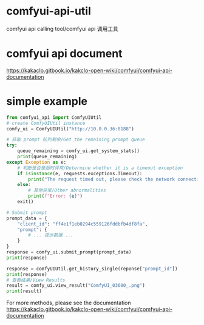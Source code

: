 # comfyui-api-util
comfyui api calling tool/comfyui api 调用工具
# comfyui api document
https://kakaclo.gitbook.io/kakclo-open-wiki/comfyui/comfyui-api-documentation
# simple example
```py
from comfyui_api import ComfyUIUtil
# create ComfyUIUtil instance
comfy_ui = ComfyUIUtil("http://10.0.0.36:8188")

# 获取 prompt 队列剩余/Get the remaining prompt queue
try:
    queue_remaining = comfy_ui.get_system_stats()
    print(queue_remaining)
except Exception as e:
    # 判断是否是超时异常/Determine whether it is a timeout exception
    if isinstance(e, requests.exceptions.Timeout):
        print("The request timed out, please check the network connection")
    else:
        # 其他异常/Other abnormalities
        print(f"Error: {e}")
    exit()

# Submit prompt
prompt_data = {
    "client_id": "ff4e1f1eb0294c559126fddbfb4df8fa",
    "prompt": {
        # ... 提示数据 ...
    }
}
response = comfy_ui.submit_prompt(prompt_data)  
print(response)

response = comfyUIUtil.get_history_single(reponse["prompt_id"])
print(response)
# 查看结果/View Results
result = comfy_ui.view_result("ComfyUI_03600_.png")
print(result) 
```
For more methods, please see the documentation https://kakaclo.gitbook.io/kakclo-open-wiki/comfyui/comfyui-api-documentation
